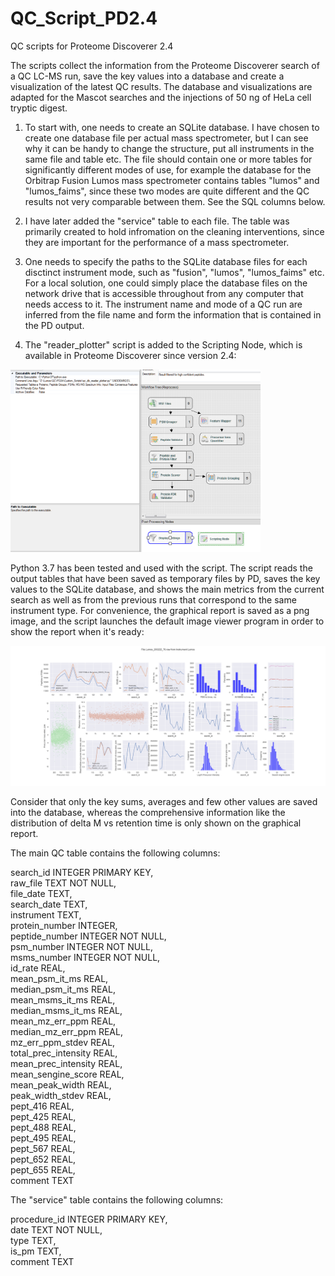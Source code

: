 # QC_Script_PD2.4
QC scripts for Proteome Discoverer 2.4

The scripts collect the information from the Proteome Discoverer search of a QC LC-MS run, save the key values into a database and create a visualization of the latest QC results. The database and visualizations are adapted for the Mascot searches and the injections of 50 ng of HeLa cell tryptic digest.

1) To start with, one needs to create an SQLite database. I have chosen to create one database file per actual mass spectrometer, but I can see why it can be handy to change the structure, put all instruments in the same file and table etc. The file should contain one or more tables for significantly different modes of use, for example the database for the Orbitrap Fusion Lumos mass spectrometer contains tables "lumos" and "lumos_faims", since these two modes are quite different and the QC results not very comparable between them. See the SQL columns below.

2) I have later added the "service" table to each file. The table was primarily created to hold infromation on the cleaning interventions, since they are important for the performance of a mass spectrometer.

3) One needs to specify the paths to the SQLite database files for each disctinct instrument mode, such as "fusion", "lumos", "lumos_faims" etc. For a local solution, one could simply place the database files on the network drive that is accessible throughout from any computer that needs access to it. The instrument name and mode of a QC run are inferred from the file name and form the information that is contained in the PD output.

4) The "reader_plotter" script is added to the Scripting Node, which is available in Proteome Discoverer since version 2.4:

<img src="https://github.com/dev-ev/QC_Script_PD2.4/blob/master/Screenshot_PD2.4_QC_ConsensusWF.PNG" alt="drawing" width="400"/>

Python 3.7 has been tested and used with the script. The script reads the output tables that have been saved as temporary files by PD, saves the key values to the SQLite database, and shows the main metrics from the current search as well as from the previous runs that correspond to the same instrument type. For convenience, the graphical report is saved as a png image, and the script launches the default image viewer program in order to show the report when it's ready:

<img src="https://github.com/dev-ev/QC_Script_PD2.4/blob/master/QC_graphical_report_example.png" alt="drawing" width="800"/>

Consider that only the key sums, averages and few other values are saved into the database, whereas the comprehensive information like the distribution of delta M vs retention time is only shown on the graphical report.

The main QC table contains the following columns:

search_id INTEGER PRIMARY KEY,<br>
raw_file TEXT NOT NULL,<br>
file_date TEXT,<br>
search_date TEXT,<br>
instrument TEXT,<br>
protein_number INTEGER,<br>
peptide_number INTEGER NOT NULL,<br>
psm_number INTEGER NOT NULL,<br>
msms_number INTEGER NOT NULL,<br>
id_rate REAL,<br>
mean_psm_it_ms REAL,<br>
median_psm_it_ms REAL,<br>
mean_msms_it_ms REAL,<br>
median_msms_it_ms REAL,<br>
mean_mz_err_ppm REAL,<br>
median_mz_err_ppm REAL,<br>
mz_err_ppm_stdev REAL,<br>
total_prec_intensity REAL,<br>
mean_prec_intensity REAL,<br>
mean_sengine_score REAL,<br>
mean_peak_width REAL,<br>
peak_width_stdev REAL,<br>
pept_416 REAL,<br>
pept_425 REAL,<br>
pept_488 REAL,<br>
pept_495 REAL,<br>
pept_567 REAL,<br>
pept_652 REAL,<br>
pept_655 REAL,<br>
comment TEXT<br>

The "service" table contains the following columns:

procedure_id INTEGER PRIMARY KEY,<br>
date TEXT NOT NULL,<br>
type TEXT,<br>
is_pm TEXT,<br>
comment TEXT<br>
